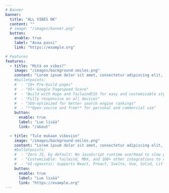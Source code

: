 ```yaml
---
# Banner
banner:
  title: "ALL VIBES OK"
  content: ""
  # image: "/images/banner.png"
  button:
    enable: true
    label: "Avaa passi"
    link: "https://example.org"

# Features
features:
  - title: "Mitä on vibes?"
    image: "/images/background-smiles.png"
    content: "Lorem ipsum dolor sit amet, consectetur adipiscing elit, sed do eiusmod tempor incididunt ut labore et dolore magna aliqua. Ut enim ad minim veniam, quis nostrud exercitation ullamco laboris nisi ut aliquip ex ea commodo consequat. Duis aute irure dolor in reprehenderit in voluptate velit esse cillum dolore eu fugiat nulla pariatur. Excepteur sint occaecat cupidatat non proident, sunt in culpa qui officia deserunt mollit anim id est laborum."
    #bulletpoints:
    #  - "10+ Pre-build pages"
    #  - "95+ Google Pagespeed Score"
    #  - "Build with Hugo and TailwindCSS for easy and customizable styling"
    #  - "Fully responsive on all devices"
    #  - "SEO-optimized for better search engine rankings"
    #  - "**Open-source and free** for personal and commercial use"
    button:
      enable: true
      label: "Lue lisää"
      link: "/about"

  - title: "Tule mukaan vibesiin"
    image: "/images/background-smiles.png"
    content: "Lorem ipsum dolor sit amet, consectetur adipiscing elit, sed do eiusmod tempor incididunt ut labore et dolore magna aliqua. Ut enim ad minim veniam, quis nostrud exercitation ullamco laboris nisi ut aliquip ex ea commodo consequat. Duis aute irure dolor in reprehenderit in voluptate velit esse cillum dolore eu fugiat nulla pariatur. Excepteur sint occaecat cupidatat non proident, sunt in culpa qui officia deserunt mollit anim id est laborum."
    #bulletpoints:
    #  - "Zero JS, by default: No JavaScript runtime overhead to slow you down."
    #  - "Customizable: Tailwind, MDX, and 100+ other integrations to choose from."
    #  - "UI-agnostic: Supports React, Preact, Svelte, Vue, Solid, Lit and more."
    button:
      enable: true
      label: "Lue lisää"
      link: "https://example.org"
---
```

